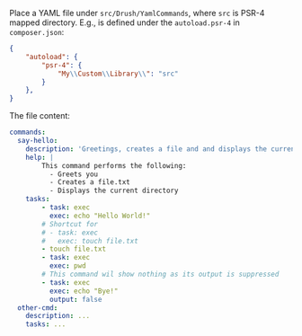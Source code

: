 Place a YAML file under `src/Drush/YamlCommands`, where `src` is PSR-4 mapped directory. E.g., is defined under the `autoload.psr-4` in `composer.json`:

```json
{
    "autoload": {
        "psr-4": {
            "My\\Custom\\Library\\": "src"
        }
    },
}
```

The file content:

```yaml
commands:
  say-hello:
    description: 'Greetings, creates a file and and displays the current directory'
    help: |
        This command performs the following:
          - Greets you
          - Creates a file.txt
          - Displays the current directory
    tasks:
        - task: exec
          exec: echo "Hello World!"
        # Shortcut for
        # - task: exec
        #   exec: touch file.txt
        - touch file.txt
        - task: exec
          exec: pwd
        # This command wil show nothing as its output is suppressed
        - task: exec
          exec: echo "Bye!"
          output: false
  other-cmd:
    description: ...
    tasks: ...
```
